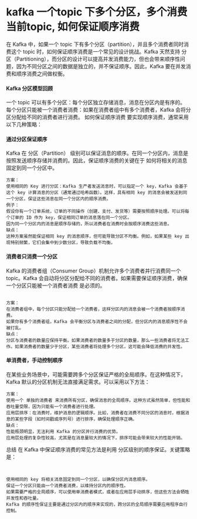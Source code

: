 # kafka 一个topic 下多个分区，多个消费当前topic, 如何保证顺序消费

在 Kafka 中，如果一个 topic 下有多个分区（partition），并且多个消费者同时消费这个 topic 时，如何保证顺序消费是一个常见的设计挑战。Kafka 天然支持 分区（Partitioning），而分区的设计可以提高并发消费能力，但也会带来顺序性问题，因为不同分区之间的数据是独立的，并不保证顺序。因此，Kafka 要在并发消费和顺序消费之间做权衡。

#### Kafka 分区模型回顾
一个 topic 可以有多个分区：每个分区独立存储消息，消息在分区内是有序的。
每个分区只能被一个消费者消费：如果在消费者组中有多个消费者，Kafka 会将分区分配给不同的消费者进行消费。
如何保证顺序消费
要实现顺序消费，通常采用以下几种策略：

#### 通过分区保证顺序
   Kafka 在 分区（Partition） 级别可以保证消息的顺序。在同一个分区内，消息是按照发送顺序存储并消费的。因此，保证顺序消费的关键在于 如何将相关的消息固定到同一个分区中。
```text
方案：
使用相同的 Key 进行分区：Kafka 生产者发送消息时，可以指定一个 key，Kafka 会基于这个 key 计算消息的分区（通常通过哈希函数）。这样，具有相同 key 的消息会被发送到同一个分区，保证这些消息在同一个分区内的顺序消费。
例子：
假设你有一个订单系统，订单的不同操作（创建、支付、发货等）需要按照顺序处理。可以将每个订单的 ID 作为 key，保证相同订单的消息落在同一个分区。
因为同一个分区内的消息是顺序存储的，所以消费者在消费时会按顺序消费这些消息。
缺点：
这种方案虽然能保证相同 key 的消息顺序，但可能导致分区不均衡。例如，如果某些 key 出现特别频繁，它们会集中到少数分区，导致负载不均衡。
```
#### 消费者只消费一个分区
   Kafka 的消费者组（Consumer Group）机制允许多个消费者并行消费同一个 topic。Kafka 会自动将分区分配给不同的消费者。如果需要保证顺序消费，确保 一个分区只能被一个消费者消费 是必须的。
```text

方案：
在消费者组中，每个分区只能分配给一个消费者，这样分区内的消息会被一个消费者按顺序消费。
如果你有多个消费者组，Kafka 会平衡分区与消费者之间的分配，但分区内的消息顺序性不会被打乱。
缺点：
分区与消费者的数量应保持平衡。如果消费者的数量多于分区的数量，那么一些消费者将无法工作。如果消费者的数量少于分区，某些消费者将处理多个分区，这可能会降低消费的并发性。
```
#### 单消费者，手动控制顺序
   在某些业务场景中，可能需要跨多个分区保证严格的全局顺序。在这种情况下，Kafka 默认的分区机制无法直接满足需求。可以采用以下方法：
```text
方案：
使用一个 单独的消费者 来消费所有分区，确保消息的全局顺序。这种方式虽然简单，但性能和吞吐量受限，因为只能有一个消费者进行处理。
应用层排序：在消费时，维护消息的逻辑顺序。比如，消费者在消费不同分区的消息时，根据消息的某些字段（如时间戳或序列号）进行排序，确保处理顺序正确。
缺点：
性能瓶颈明显，无法利用 Kafka 的分区并行消费的优势。
应用层处理的复杂性较高，尤其是在消息量较大的情况下，排序可能会带来较大的性能开销。
```
总结
在 Kafka 中保证顺序消费的常见方法是利用 分区级别的顺序保证。关键策略是：
```text


使用相同的 key 将相关消息固定到同一个分区，以确保分区内消息顺序。
保证一个分区只能由一个消费者消费，以维持分区内的顺序性。
如果需要严格的全局顺序，可以使用单消费者模式，或者在应用层手动排序，但这些方法会牺牲并发性和吞吐量。
Kafka 的顺序性保证主要是通过分区内的顺序来实现的，跨分区的全局顺序需要应用程序自行控制。
```